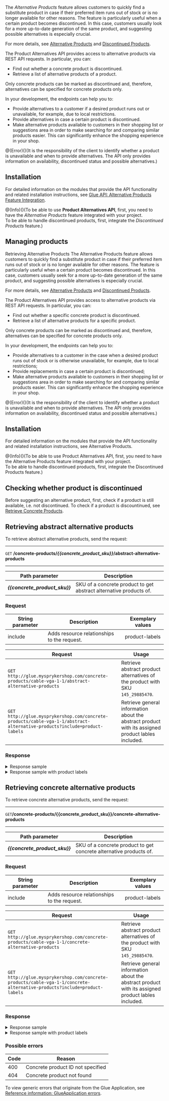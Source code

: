 The _Alternative Products_ feature allows customers to quickly find a substitute product in case if their preferred item runs out of stock or is no longer available for other reasons. The feature is particularly useful when a certain product becomes discontinued. In this case, customers usually look for a more up-to-date generation of the same product, and suggesting possible alternatives is especially crucial.

For more details, see [Alternative Products](https://documentation.spryker.com/docs/alternative-products) and [Discontinued Products](https://documentation.spryker.com/docs/discontinued-products).

The Product Alternatives API provides access to alternative products via REST API requests. In particular, you can:

* Find out whether a concrete product is discontinued.
* Retrieve a list of alternative products of a product.

Only concrete products can be marked as discontinued and, therefore, alternatives can be specified for concrete products only.

In your development, the endpoints can help you to:

* Provide alternatives to a customer if a desired product runs out or unavailable, for example, due to local restrictions.
* Provide alternatives in case a certain product is discontinued.
* Make alternative products available to customers in their shopping list or suggestions area in order to make searching for and comparing similar products easier. This can significantly enhance the shopping experience in your shop.

@(Error)()(It is the responsibility of the client to identify whether a product is unavailable and when to provide alternatives. The API only provides information on availability, discontinued status and possible alternatives.)

## Installation
For detailed information on the modules that provide the API functionality and related installation instructions, see [Glue API: Alternative Products Feature Integration](https://documentation.spryker.com/docs/glue-api-alternative-products-feature-integration).

@(Info)()(To be able to use **Product Alternatives API**, first, you need to have the _Alternative Products_ feature integrated with your project.<br>To be able to handle discontinued products, first, integrate the _Discontinued Products_ feature.)

## Managing products
Retrieving Alternative Products
The Alternative Products feature allows customers to quickly find a substitute product in case if their preferred item runs out of stock or is no longer available for other reasons. The feature is particularly useful when a certain product becomes discontinued. In this case, customers usually seek for a more up-to-date generation of the same product, and suggesting possible alternatives is especially crucial.

For more details, see [Alternative Products](https://documentation.spryker.com/docs/alternative-products) and [Discontinued Products](https://documentation.spryker.com/docs/discontinued-products).

The Product Alternatives API provides access to alternative products via REST API requests. In particular, you can:

* Find out whether a specific concrete product is discontinued.
* Retrieve a list of alternative products for a specific product.

Only concrete products can be marked as discontinued and, therefore, alternatives can be specified for concrete products only.

In your development, the endpoints can help you to:

* Provide alternatives to a customer in the case when a desired product runs out of stock or is otherwise unavailable, for example, due to local restrictions;
* Provide replacements in case a certain product is discontinued;
* Make alternative products available to customers in their shopping list or suggestions area in order to make searching for and comparing similar products easier. This can significantly enhance the shopping experience in your shop.

@(Error)()(It is the responsibility of the client to identify whether a product is unavailable and when to provide alternatives. The API only provides information on availability, discontinued status and possible alternatives.)

## Installation
For detailed information on the modules that provide the API functionality and related installation instructions, see Alternative Products.

@(Info)()(To be able to use Product Alternatives API, first, you need to have the Alternative Products feature integrated with your project.<br>To be able to handle discontinued products, first, integrate the Discontinued Products feature.)

## Checking whether product is discontinued
Before suggesting an alternative product, first, check if a product is still available, i.e. not discontinued. To check if a product is discountinued, see [Retrieve Concrete Products](https://documentation.spryker.com/docs/retrieving-product-information#retrieve-concrete-products).



## Retrieving abstract alternative products
To retrieve abstract alternative products, send the request:

---
`GET` **/concrete-products/*{{concrete_product_sku}}*/abstract-alternative-products**

---

| Path parameter | Description |
| --- | --- |
| ***{{concrete_product_sku}}*** | SKU of a concrete product to get abstract alternative products of. |


### Request

| String parameter | Description | Exemplary values |
| --- | --- | --- |
| include | Adds resource relationships to the request. | product-labels |


| Request | Usage |
| --- | --- |
| `GET http://glue.mysprykershop.com/concrete-products/cable-vga-1-1/abstract-alternative-products` | Retrieve abstract product alternatives of the product with SKU `145_29885470`. |
| `GET http://glue.mysprykershop.com/concrete-products/cable-vga-1-1/abstract-alternative-products?include=product-labels` | Retrieve general information about the abstract product with its assigned product lables included. |

### Response 

<details>
    <summary>Response sample</summary>

```json
{
    "data": [
        {
            "type": "abstract-products",
            "id": "cable-hdmi-1",
            "attributes": {
                "sku": "cable-hdmi-1",
                "averageRating": null,
                "reviewCount": 0,
                "name": "HDMI cable",
                "description": "Enjoy clear, crisp, immediate connectivity with the High-Speed HDMI Cable. This quality High-Definition Multimedia Interface (HDMI) cable allows you to connect a wide variety of devices in the realms of home entertainment, computing, gaming, and more to your HDTV, projector, or monitor. Perfect for those that interact with multiple platforms and devices, you can rely on strong performance and playback delivery when it comes to your digital experience.",
                "attributes": [],
                "superAttributesDefinition": [],
                "superAttributes": {
                    "packaging_unit": [
                        "As long as you want",
                        "Ring"
                    ]
                },
                "attributeMap": {
                    "product_concrete_ids": [
                        "cable-hdmi-1-1",
                        "cable-hdmi-1-2"
                    ],
                    "super_attributes": {
                        "packaging_unit": [
                            "As long as you want",
                            "Ring"
                        ]
                    },
                    "attribute_variants": {
                        "packaging_unit:As long as you want": {
                            "id_product_concrete": "cable-hdmi-1-2"
                        },
                        "packaging_unit:Ring": {
                            "id_product_concrete": "cable-hdmi-1-1"
                        }
                    }
                },
                "metaTitle": "",
                "metaKeywords": "",
                "metaDescription": "",
                "attributeNames": {
                    "packaging_unit": "Packaging unit"
                },
                "url": "/en/hdmi-cable-1"
            },
            "links": {
                "self": "http://glue.mysprykershop.com/abstract-products/cable-hdmi-1"
            }
        }
    ],
    "links": {
        "self": "http://glue.mysprykershop.com/concrete-products/cable-vga-1-1/abstract-alternative-products"
    }
}
```

</details>

    
<details>
    <summary>Response sample with product labels</summary>

```json
{
    "data": [
        {
            "type": "abstract-products",
            "id": "cable-hdmi-1",
            "attributes": {
                "sku": "cable-hdmi-1",
                "averageRating": null,
                "reviewCount": 0,
                "name": "HDMI cable",
                "description": "Enjoy clear, crisp, immediate connectivity with the High-Speed HDMI Cable. This quality High-Definition Multimedia Interface (HDMI) cable allows you to connect a wide variety of devices in the realms of home entertainment, computing, gaming, and more to your HDTV, projector, or monitor. Perfect for those that interact with multiple platforms and devices, you can rely on strong performance and playback delivery when it comes to your digital experience.",
                "attributes": [],
                "superAttributesDefinition": [],
                "superAttributes": {
                    "packaging_unit": [
                        "As long as you want",
                        "Ring"
                    ]
                },
                "attributeMap": {
                    "product_concrete_ids": [
                        "cable-hdmi-1-1",
                        "cable-hdmi-1-2"
                    ],
                    "super_attributes": {
                        "packaging_unit": [
                            "As long as you want",
                            "Ring"
                        ]
                    },
                    "attribute_variants": {
                        "packaging_unit:As long as you want": {
                            "id_product_concrete": "cable-hdmi-1-2"
                        },
                        "packaging_unit:Ring": {
                            "id_product_concrete": "cable-hdmi-1-1"
                        }
                    }
                },
                "metaTitle": "",
                "metaKeywords": "",
                "metaDescription": "",
                "attributeNames": {
                    "packaging_unit": "Packaging unit"
                },
                "url": "/en/hdmi-cable-1"
            },
            "links": {
                "self": "http://glue.mysprykershop.com/abstract-products/cable-hdmi-1"
            },
            "relationships": {
                "product-labels": {
                    "data": [
                        {
                            "type": "product-labels",
                            "id": "3"
                        }
                    ]
                }
            }
        }
    ],
    "links": {
        "self": "http://glue.mysprykershop.com/concrete-products/cable-vga-1-1/abstract-alternative-products?include=product-labels"
    },
    "included": [
        {
            "type": "product-labels",
            "id": "3",
            "attributes": {
                "name": "New product",
                "isExclusive": false,
                "position": 1,
                "frontEndReference": null
            },
            "links": {
                "self": "http://glue.mysprykershop.com/product-labels/3"
            }
        }
    ]
}
```

</details>


## Retrieving concrete alternative products
To retrieve concrete alternative products, send the request:

---
`GET`**/concrete-products/{{concrete_product_sku}}/concrete-alternative-products**

---

| Path parameter | Description |
| --- | --- |
| ***{{concrete_product_sku}}*** | SKU of a concrete product to get concrete alternative products of. |

### Request

| String parameter | Description | Exemplary values |
| --- | --- | --- |
| include | Adds resource relationships to the request. | product-labels |


| Request | Usage |
| --- | --- |
| `GET http://glue.mysprykershop.com/concrete-products/cable-vga-1-1/concrete-alternative-products` | Retrieve abstract product alternatives of the product with SKU `145_29885470`. |
| `GET http://glue.mysprykershop.com/concrete-products/cable-vga-1-1/concrete-alternative-products?include=product-labels` | Retrieve general information about the abstract product with its assigned product lables included. |

### Response 

<details>
    <summary>Response sample</summary>

```json
{
    "data": [
        {
            "type": "concrete-products",
            "id": "cable-hdmi-1-2",
            "attributes": {
                "sku": "cable-hdmi-1-2",
                "isDiscontinued": false,
                "discontinuedNote": null,
                "averageRating": null,
                "reviewCount": 0,
                "name": "HDMI cable as long as you want",
                "description": "Enjoy clear, crisp, immediate connectivity with the High-Speed HDMI Cable. This quality High-Definition Multimedia Interface (HDMI) cable allows you to connect a wide variety of devices in the realms of home entertainment, computing, gaming, and more to your HDTV, projector, or monitor. Perfect for those that interact with multiple platforms and devices, you can rely on strong performance and playback delivery when it comes to your digital experience.",
                "attributes": {
                    "packaging_unit": "As long as you want"
                },
                "superAttributesDefinition": [
                    "packaging_unit"
                ],
                "metaTitle": "",
                "metaKeywords": "",
                "metaDescription": "",
                "attributeNames": {
                    "packaging_unit": "Packaging unit"
                }
            },
            "links": {
                "self": "http://glue.mysprykershop.com/concrete-products/cable-hdmi-1-2"
            }
        }
    ],
    "links": {
        "self": "http://glue.mysprykershop.com/concrete-products/cable-vga-1-1/concrete-alternative-products"
    }
}
```

</details>

    
<details>
    <summary>Response sample with product labels</summary>

```json
{
    "data": [
        {
            "type": "concrete-products",
            "id": "cable-hdmi-1-2",
            "attributes": {
                "sku": "cable-hdmi-1-2",
                "isDiscontinued": false,
                "discontinuedNote": null,
                "averageRating": null,
                "reviewCount": 0,
                "name": "HDMI cable as long as you want",
                "description": "Enjoy clear, crisp, immediate connectivity with the High-Speed HDMI Cable. This quality High-Definition Multimedia Interface (HDMI) cable allows you to connect a wide variety of devices in the realms of home entertainment, computing, gaming, and more to your HDTV, projector, or monitor. Perfect for those that interact with multiple platforms and devices, you can rely on strong performance and playback delivery when it comes to your digital experience.",
                "attributes": {
                    "packaging_unit": "As long as you want"
                },
                "superAttributesDefinition": [
                    "packaging_unit"
                ],
                "metaTitle": "",
                "metaKeywords": "",
                "metaDescription": "",
                "attributeNames": {
                    "packaging_unit": "Packaging unit"
                }
            },
            "links": {
                "self": "http://glue.mysprykershop.com/concrete-products/cable-hdmi-1-2"
            },
            "relationships": {
                "product-labels": {
                    "data": [
                        {
                            "type": "product-labels",
                            "id": "3"
                        }
                    ]
                }
            }
        }
    ],
    "links": {
        "self": "http://glue.mysprykershop.com/concrete-products/cable-vga-1-1/concrete-alternative-products?include=product-labels"
    },
    "included": [
        {
            "type": "product-labels",
            "id": "3",
            "attributes": {
                "name": "New product",
                "isExclusive": false,
                "position": 1,
                "frontEndReference": null
            },
            "links": {
                "self": "http://glue.mysprykershop.com/product-labels/3"
            }
        }
    ]
}
```

</details>


### Possible errors
| Code | Reason |
| --- | --- |
| 400 | Concrete product ID not specified |
| 404 | Concrete product not found |

To view generic errors that originate from the Glue Application, see [Reference information: GlueApplication errors](https://documentation.spryker.com/docs/reference-information-glueapplication-errors).